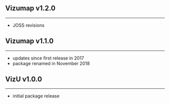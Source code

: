 ## Vizumap v1.2.0

---

- JOSS revisions

## Vizumap v1.1.0

---

- updates since first release in 2017
- package renamed in November 2018

## VizU v1.0.0

---

- initial package release

